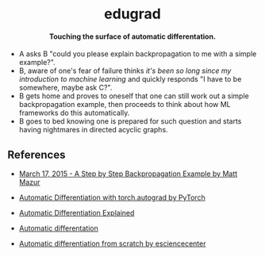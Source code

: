 <h1 align="center">
  <br>
  edugrad
  <br>
</h1>

<h4 align="center">Touching the surface of automatic differentation.</h4>


* A asks B "could you please explain backpropagation to me with a simple example?".
* B, aware of one's fear of failure thinks *it's been so long since my introduction to machine learning* and quickly responds "I have to be somewhere, maybe ask C?".
* B gets home and proves to oneself that one can still work out a simple backpropagation example, then proceeds to think about how ML frameworks do this automatically.
* B goes to bed knowing one is prepared for such question and starts having nightmares in directed acyclic graphs.



## References

* [March 17, 2015 - A Step by Step Backpropagation Example by Matt Mazur](https://mattmazur.com/2015/03/17/a-step-by-step-backpropagation-example/)

* [Automatic Differentiation with torch.autograd by PyTorch](https://pytorch.org/tutorials/beginner/basics/autograd_tutorial.html#:~:text=This%20happens%20because%20when%20doing,leaf%20nodes%20of%20computational%20graph.)

* [Automatic Differentiation Explained](https://avinashselvam.medium.com/automatic-differentiation-explained-9f02c74e9a90)
* [Automatic differentation](https://en.wikipedia.org/wiki/Automatic_differentiation)

* [Automatic differentiation from scratch by esciencecenter](https://blog.esciencecenter.nl/automatic-differentiation-from-scratch-23d50c699555)

